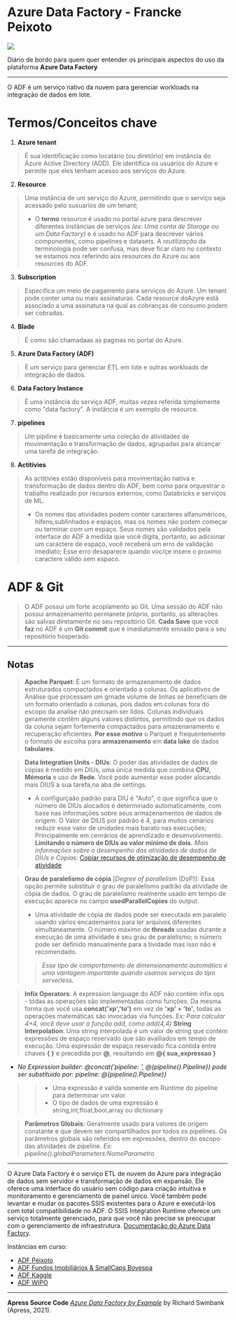
# Azure Data Factory - Francke Peixoto  
![](https://community.chocolatey.org/content/packageimages/azuredatafactorytools15.0.9.3527.2.png)

Diário de bordo para quem quer entender os principais aspectos do uso da plataforma **Azure Data Factory**

---
O ADF é um serviço nativo da nuvem para gerenciar workloads na integração de dados em lote.

# Termos/Conceitos chave
1.	**Azure tenant**
> É sua identificação como locatário (ou diretório) em instância do Azure Active Directory (ADD).
Ele identifica os usuários do Azure e permite que eles tenham acesso aos serviços do Azure. 
2.	**Resource**
>  Uma instância de um serviço do Azure, permitindo que o serviço seja acessado pelo susuarios de um tenant;
> * O **termo** resource é usado no portal azure para descrever diferentes instãncias de serviços _(ex: Uma conta de Storage ou um Data Factory)_ e é usado no ADF para descrever vários componentes, como pipelines e datasets. A *reutilização* da terminologia pode ser confusa, mas deve ficar claro no contexto se estamos nos referindo aos resources do Azure ou  aos resources do ADF.
3.	**Subscription**
> Especifica um meio de pagamento para serviços do Azure. Um tenant pode conter uma ou mais assinaturas. Cada resource doAzyre está associado a uma assinatura na qual as cobranças de consumo podem ser cobradas.
4.	**Blade**
>  É como são chamadaas as paginas no portal do Azure.
5. **Azure Data Factory (ADF)**
> É um serviço para gerenciar ETL em lote e outras workloads de integração de dados.
6. **Data Factory Instance**
> É uma instância do serviço ADF, muitas vezes referida simplemente como "data factory". A instância é um exemplo de resource.
7. **pipelines**
> Um pipiline é basicamente uma coleção de atividades de movimentação e transformação de dados, agrupadas para alcançar uma tarefa de integração.
8. **Actitivies**
> As actitivies estão disponíveis para movimentação nativa e transformação de dados dentro do ADF, bem como para orquestrar o trabalho realizado por recursos externos, como Databricks e serviços de ML.
> * Os nomes das atividades podem conter caracteres alfanuméricos, hífens,sublinhados e espaços, mas os nomes não podem começar ou terminar com um espaço.
> Seus nomes são validados pela interface do ADF à medida que você digita, portanto, ao adicionar um caractere de espaço, você receberá um erro de validação imediato;  Esse erro desaparece quando voc/çe insere o proximo caractere válido sem espaco.

# ADF & Git
> O ADF possui um forte acoplamento ao Git. Uma sessão do ADF não possui armazenamento permanete próprio, portanto, as alterações são salvas diretamente no seu repositório Git.
**Cada Save** que você **faz** no ADF é um **Git commit** que é imediatamente enviado para o seu repositório hosperado.
---
## Notas
> **Apache Parquet**: È um formato de armazenamento de dados estruturados compactados e orientado a colunas. 
Os aplicativos de Análise que processam um grnade volume de linhas se beneficiam de um formato orientado a colunas, pois dados em colunas fora do escopo da analise não precisam ser lidos.
Colunas individuais geramente contêm alguns valores distintos, permitindo que os dados da coluna sejam fortemente compactados para amazenanamento e recuperação eficientes.
> **Por esse motivo** o Parquet é frequentemente o formato de escolha para **armazenamento** em **data lake** de dados **tabulares**. 

> **Data Integration Units - DIUs**: O poder das atividades de dados de cópias é medido em DIUs, uma única medida que combina **CPU**, **Mémoria** e uso de **Rede**. 
Você pode aumentar esse poder alocando mais DIUS a sua tarefa,na aba de settings.
> * A configurçaão padrão para DIU é "Auto", o que significa que o número de DIUs alocados é determinado automaticamente, com base nas informações sobre  seus armazenamentos de dados de origem.
O Valor de DIUS por padrão é 4, para muitos cenários  reduzir esse valor de unidades mais barato nas execuções; Principalmente  em cenrários de aprendizado e desenvolvimento.
**Limitando o número de DIUs ao valor mínimo de dois.**
> *Mais informações sobre o desempenho das atividades de dados  de DIUs e Copias:* [Copiar recursos de otimização de desempenho de atividade](https://docs.microsoft.com/pt-br/azure/data-factory/copy-activity-performance-features) 

> **Grau de paralelismo de cópia** [_Degree of parallelism_ (DoP)]: Essa opção permite substituir o grau de paralelismo padrão da atividade de cópia de dados.
O grau de paralelismo realmente usado em tempo de execução aparece no campo **usedParallelCopies** do output. 
> * Uma atividade de cópia de dados pode ser executada em paralelo usando vários encademantos para ler arquivos diferentes simultaneamente. 
 O número máximo de **threads** usadas durante a execução de uma atividade é seu grau de paralelismo; o número pode ser definido manualmente para a tividade mas isso não é recomendado.
>> *Esse tipo de comportamento de dimensionamento automático é uma vantagem importante quando usamos serviços do tipo serverless.*

> **Infix Operators**: A expression language do ADF não contém infix ops - todas as operações são implementadas como funções. Da mesma forma que você usa **concat('xp','to')** em vez de **'xp' + 'to'**, todas as operações matemáticas são invocadas via funções.
Ex: *Para calcular 4+4, você deve usar a função add, como add(4,4)*
> **String Interpolation**: Uma string interpolada é um valor de string que contém expressões de espaço reservado que são availiados em tempo de execução. 
Uma expressão de espaço  reservado fica contida entre  chaves **{ }** e precedida por **@**, resultando em **@{ sua_expressao }**
- *No Expression builder: @concat('pipeline: ', @{pipeline().Pipeline}) pode ser substituido por:  pipeline: @{pipeline().Pipeline}}*
>> * Uma expressão é valida somente em Runtime do pipeline para determinar um valor.
>> * O tipo de dados de uma expressão é string,int,float,bool,array ou dictionary

> **Parâmetros Globais**: Geralmente usado para valores de origem constante e que devem ser compartilhados por todos os pipelines. Os parâmetros globais são referidos em expressões, dentro do escopo das atividades de pipeline.
*Ex: pipeline().globalParameters.NomeParametro*

---
O Azure Data Factory é o serviço ETL de nuvem do Azure para integração de dados sem servidor e transformação de dados em expansão. 
Ele oferece uma interface do usuário sem código para criação intuitiva e monitoramento e gerenciamento de painel único. 
Você também pode levantar e mudar os pacotes SSIS existentes para o Azure e executá-los com total compatibilidade no ADF. 
O SSIS Integration Runtime oferece um serviço totalmente gerenciado, para que você não precise se preocupar com o gerenciamento de infraestrutura. 
[Documentação do Azure Data Factory](https://docs.microsoft.com/en-us/azure/data-factory/).

Instâncias em curso: 
- [ADF Peixoto](https--//obfuscated--url-)
- [ADF Fundos Imobiliários & SmallCaps Bovespa](https--//obfuscated--url--)
- [ADF Kaggle](https--//obfuscated--url--)
- [ADF WIPO](https--//obfuscated--url--)
---
**Apress Source Code**
[*Azure Data Factory by Example*](https://www.apress.com/9781484270288) by Richard Swinbank (Apress, 2021).
